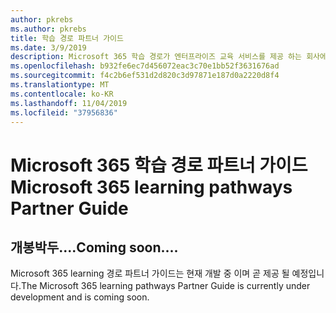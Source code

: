 ```yaml
---
author: pkrebs
ms.author: pkrebs
title: 학습 경로 파트너 가이드
ms.date: 3/9/2019
description: Microsoft 365 학습 경로가 엔터프라이즈 교육 서비스를 제공 하는 회사에서 제공 하는 파트너 제품과 어떻게 비교 되나요?
ms.openlocfilehash: b932fe6ec7d456072eac3c70e1bb52f3631676ad
ms.sourcegitcommit: f4c2b6ef531d2d820c3d97871e187d0a2220d8f4
ms.translationtype: MT
ms.contentlocale: ko-KR
ms.lasthandoff: 11/04/2019
ms.locfileid: "37956836"
---
```

# <a name="microsoft-365-learning-pathways-partner-guide"></a><span data-ttu-id="f7059-103">Microsoft 365 학습 경로 파트너 가이드</span><span class="sxs-lookup"><span data-stu-id="f7059-103">Microsoft 365 learning pathways Partner Guide</span></span>

## <a name="coming-soon"></a><span data-ttu-id="f7059-104">개봉박두....</span><span class="sxs-lookup"><span data-stu-id="f7059-104">Coming soon....</span></span>
<span data-ttu-id="f7059-105">Microsoft 365 learning 경로 파트너 가이드는 현재 개발 중 이며 곧 제공 될 예정입니다.</span><span class="sxs-lookup"><span data-stu-id="f7059-105">The Microsoft 365 learning pathways Partner Guide is currently under development and is coming soon.</span></span>
 

